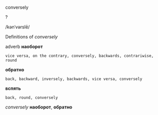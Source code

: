 conversely

?

/kənˈvərslē/

Definitions of _conversely_

adverb
**наоборот**

    vice versa, on the contrary, conversely, backwards, contrariwise, round
**обратно**

    back, backward, inversely, backwards, vice versa, conversely
**вспять**

    back, round, conversely

_conversely_
**наоборот**, **обратно**